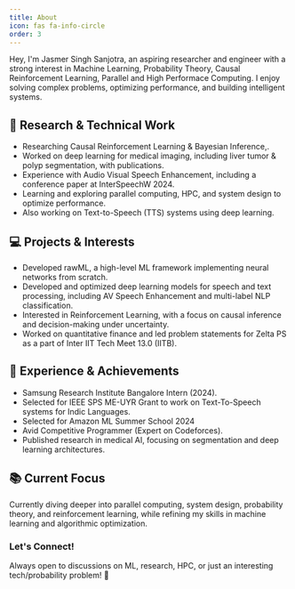 ```yaml
---
title: About
icon: fas fa-info-circle
order: 3
---
```


Hey, I'm Jasmer Singh Sanjotra, an aspiring researcher and engineer with a strong interest in Machine Learning, Probability Theory, Causal Reinforcement Learning, Parallel and High Performace Computing. I enjoy solving complex problems, optimizing performance, and building intelligent systems.  

## 🔬 Research & Technical Work  
- Researching Causal Reinforcement Learning & Bayesian Inference,.  
- Worked on deep learning for medical imaging, including liver tumor & polyp segmentation, with publications.
- Experience with Audio Visual Speech Enhancement, including a conference paper at InterSpeechW 2024.  
- Learning and exploring parallel computing, HPC, and system design to optimize performance.  
- Also working on Text-to-Speech (TTS) systems using deep learning.  

## 💻 Projects & Interests  
- Developed rawML, a high-level ML framework implementing neural networks from scratch.  
- Developed and optimized deep learning models for speech and text processing, including AV Speech Enhancement and multi-label NLP classification.  
- Interested in Reinforcement Learning, with a focus on causal inference and decision-making under uncertainty.  
- Worked on quantitative finance and led problem statements for Zelta PS as a part of Inter IIT Tech Meet 13.0 (IITB).  

## 🚀 Experience & Achievements  
- Samsung Research Institute Bangalore Intern (2024).  
- Selected for IEEE SPS ME-UYR Grant to work on Text-To-Speech systems for Indic Languages.
- Selected for Amazon ML Summer School 2024
- Avid Competitive Programmer (Expert on Codeforces).  
- Published research in medical AI, focusing on segmentation and deep learning architectures.  

## 📚 Current Focus  
Currently diving deeper into parallel computing, system design, probability theory, and reinforcement learning, while refining my skills in machine learning and algorithmic optimization.  

### Let's Connect!  
Always open to discussions on ML, research, HPC, or just an interesting tech/probability problem! 🚀  
